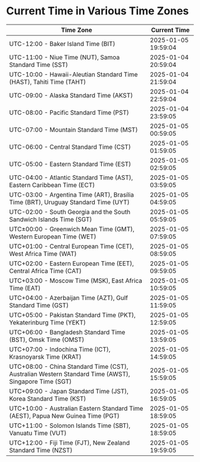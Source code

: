 # Current Time in Various Time Zones

| Time Zone | Current Time |
|-----------|--------------|
| UTC-12:00 - Baker Island Time (BIT) | 2025-01-05 19:59:04 |
| UTC-11:00 - Niue Time (NUT), Samoa Standard Time (SST) | 2025-01-04 20:59:04 |
| UTC-10:00 - Hawaii-Aleutian Standard Time (HAST), Tahiti Time (TAHT) | 2025-01-04 21:59:04 |
| UTC-09:00 - Alaska Standard Time (AKST) | 2025-01-04 22:59:04 |
| UTC-08:00 - Pacific Standard Time (PST) | 2025-01-04 23:59:05 |
| UTC-07:00 - Mountain Standard Time (MST) | 2025-01-05 00:59:05 |
| UTC-06:00 - Central Standard Time (CST) | 2025-01-05 01:59:05 |
| UTC-05:00 - Eastern Standard Time (EST) | 2025-01-05 02:59:05 |
| UTC-04:00 - Atlantic Standard Time (AST), Eastern Caribbean Time (ECT) | 2025-01-05 03:59:05 |
| UTC-03:00 - Argentina Time (ART), Brasília Time (BRT), Uruguay Standard Time (UYT) | 2025-01-05 04:59:05 |
| UTC-02:00 - South Georgia and the South Sandwich Islands Time (SGT) | 2025-01-05 05:59:05 |
| UTC±00:00 - Greenwich Mean Time (GMT), Western European Time (WET) | 2025-01-05 07:59:05 |
| UTC+01:00 - Central European Time (CET), West Africa Time (WAT) | 2025-01-05 08:59:05 |
| UTC+02:00 - Eastern European Time (EET), Central Africa Time (CAT) | 2025-01-05 09:59:05 |
| UTC+03:00 - Moscow Time (MSK), East Africa Time (EAT) | 2025-01-05 10:59:05 |
| UTC+04:00 - Azerbaijan Time (AZT), Gulf Standard Time (GST) | 2025-01-05 11:59:05 |
| UTC+05:00 - Pakistan Standard Time (PKT), Yekaterinburg Time (YEKT) | 2025-01-05 12:59:05 |
| UTC+06:00 - Bangladesh Standard Time (BST), Omsk Time (OMST) | 2025-01-05 13:59:05 |
| UTC+07:00 - Indochina Time (ICT), Krasnoyarsk Time (KRAT) | 2025-01-05 14:59:05 |
| UTC+08:00 - China Standard Time (CST), Australian Western Standard Time (AWST), Singapore Time (SGT) | 2025-01-05 15:59:05 |
| UTC+09:00 - Japan Standard Time (JST), Korea Standard Time (KST) | 2025-01-05 16:59:05 |
| UTC+10:00 - Australian Eastern Standard Time (AEST), Papua New Guinea Time (PGT) | 2025-01-05 18:59:05 |
| UTC+11:00 - Solomon Islands Time (SBT), Vanuatu Time (VUT) | 2025-01-05 18:59:05 |
| UTC+12:00 - Fiji Time (FJT), New Zealand Standard Time (NZST) | 2025-01-05 19:59:05 |
